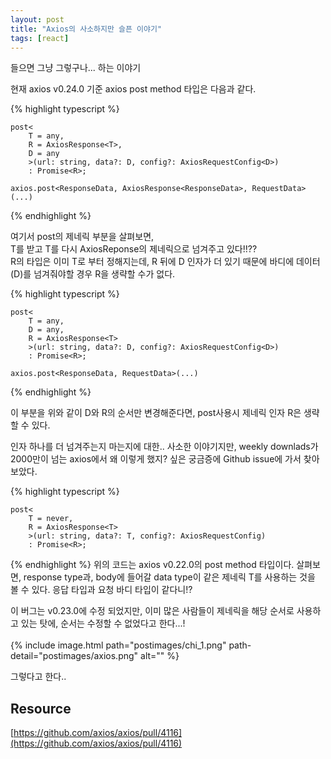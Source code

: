 ```yaml
---
layout: post
title: "Axios의 사소하지만 슬픈 이야기"
tags: [react]
---
```

들으면 그냥 그렇구나... 하는 이야기


현재 axios v0.24.0 기준 axios post method 타입은 다음과 같다.

{% highlight typescript %}

    post<
        T = any, 
        R = AxiosResponse<T>, 
        D = any
        >(url: string, data?: D, config?: AxiosRequestConfig<D>)
        : Promise<R>;

    axios.post<ResponseData, AxiosResponse<ResponseData>, RequestData>(...)

{% endhighlight %}

여기서 post의 제네릭 부분을 살펴보면, <br> 
T를 받고 T를 다시 AxiosReponse의 제네릭으로 넘겨주고 있다!!?? <br>
R의 타입은 이미 T로 부터 정해지는데, R 뒤에 D 인자가 더 있기 때문에 바디에 데이터(D)를 넘겨줘야할 경우 R을 생략할 수가 없다.

{% highlight typescript %}

    post<
        T = any,     
        D = any,
        R = AxiosResponse<T>
        >(url: string, data?: D, config?: AxiosRequestConfig<D>)
        : Promise<R>;

    axios.post<ResponseData, RequestData>(...)
    
{% endhighlight %}

이 부분을 위와 같이 D와 R의 순서만 변경해준다면, post사용시 제네릭 인자 R은 생략할 수 있다.

인자 하나를 더 넘겨주는지 마는지에 대한.. 사소한 이야기지만, weekly downlads가 2000만이 넘는 axios에서 왜 이렇게 했지? 싶은 궁금증에 Github issue에 가서 찾아보았다.

{% highlight typescript %}

    post<
        T = never, 
        R = AxiosResponse<T>
        >(url: string, data?: T, config?: AxiosRequestConfig)
        : Promise<R>;
    
{% endhighlight %}
위의 코드는 axios v0.22.0의 post method 타입이다.
살펴보면, response type과, body에 들어갈 data type이 같은 제네릭 T를 사용하는 것을 볼 수 있다.
응답 타입과 요청 바디 타입이 같다니!? 

이 버그는 v0.23.0에 수정 되었지만, 이미 많은 사람들이 제네릭을 해당 순서로 사용하고 있는 탓에, 순서는 수정할 수 없었다고 한다...!
<br>
<br>
{% include image.html path="postimages/chi_1.png" path-detail="postimages/axios.png" alt="" %}

그렇다고 한다..

## Resource
[https://github.com/axios/axios/pull/4116](https://github.com/axios/axios/pull/4116)
